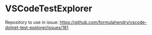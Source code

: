 # VSCodeTestExplorer
Repository to use in issue: https://github.com/formulahendry/vscode-dotnet-test-explorer/issues/181
